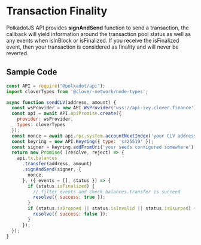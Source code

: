 # Transaction Finality

PolkadotJS API provides **signAndSend** function to send a transaction,  the callback will yield information around the transaction pool status as well as any events when isInBlock or isFinalized.  If you receive the isFinalized event, then your transaction is considered as finality and will never be reverted.

## Sample Code

```javascript
const API = require("@polkadot/api");
import cloverTypes from '@clover-network/node-types';

async function sendCLV(address, amount) {
  const wsProvider = new API.WsProvider('wss://api-ivy.clover.finance');
  const api = await API.ApiPromise.create({
    provider: wsProvider,
    types: cloverTypes
  });
  const nonce = await api.rpc.system.accountNextIndex('your CLV address configured somewhere');
  const keyring = new API.Keyring({ type: 'sr25519' });
  const signer = keyring.addFromUri('your seeds configured somewhere');
  return new Promise( (resolve, reject) => {
    api.tx.balances
      .transfer(address, amount)
      .signAndSend(signer, {
        nonce,
      }, ({ events = [], status }) => {
        if (status.isFinalized) {
          // filter events and check balances.transfer is succeed
          resolve({ success: true });
        }
        if (status.isDropped || status.isInvalid || status.isUsurped) {
          resolve({ success: false });
        }
      });
  });
}
```


